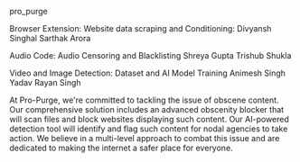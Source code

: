 pro_purge

Browser Extension:
Website data scraping and Conditioning:
Divyansh Singhal
Sarthak Arora

Audio Code:
Audio Censoring and Blacklisting
Shreya Gupta
Trishub Shukla

Video and Image Detection:
Dataset and AI Model Training
Animesh Singh Yadav
Rayan Singh

At Pro-Purge, we're committed to tackling the issue of obscene content. Our comprehensive solution includes an advanced obscenity blocker that will scan files and block websites displaying such content. Our AI-powered detection tool will identify and flag such content for nodal agencies to take action. We believe in a multi-level approach to combat this issue and are dedicated to making the internet a safer place for everyone.
